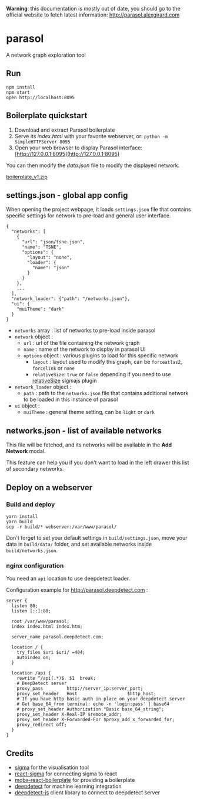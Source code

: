 **Warning**: this documentation is mostly out of date, you should go to the official website to fetch latest information: http://parasol.alexgirard.com


parasol
=======

A network graph exploration tool

## Run

```
npm install
npm start
open http://localhost:8095
```

## Boilerplate quickstart

1. Download and extract Parasol boilerplate</li>
2. Serve its *index.html* with your favorite webserver, or: `python -m SimpleHTTPServer 8095`
3. Open your web browser to display Parasol interface: [http://127.0.0.1:8095](http://127.0.0.1:8095)

You can then modify the <i>data.json</i> file to modify the displayed network.

[boilerplate_v1.zip](https://github.com/alx/parasol/archive/boilerplate_v1.zip)

## settings.json - global app config

When opening the project webpage, it loads `settings.json` file that contains
specific settings for network to pre-load and general user interface.

```
{
  "networks": [
    {
      "url": "json/tsne.json",
      "name": "TSNE",
      "options": {
        "layout": "none",
        "loader": {
          "name": "json"
        }
      }
    },
    ...
  ],
  "network_loader": {"path": "/networks.json"},
  "ui": {
    "muiTheme": "dark"
  }
}
```

* `networks` array : list of networks to pre-load inside parasol
* `network` object :
  * `url` : url of the file containing the network graph
  * `name` : name of the network to display in parasol UI
  * `options` object : various plugins to load for this specific network
    * `layout` : layout used to modify this graph, can be `forceatlas2`, `forcelink` or `none`
    * `relativeSize`: `true` or `false` depending if you need to use [relativeSize](https://github.com/jacomyal/sigma.js/tree/master/plugins/sigma.plugins.relativeSize) sigmajs plugin
* `network_loader` object :
  * `path` : path to the `networks.json` file that contains additional network to be loaded in this instance of parasol
* `ui` object :
  * `muiTheme` : general theme setting, can be `light` or `dark`

## networks.json - list of available networks

This file will be fetched, and its networks will be available in the **Add Network** modal.

This feature can help you if you don't want to load in the left drawer this list of secondary networks.

## Deploy on a webserver

### Build and deploy

```
yarn install
yarn build
scp -r build/* webserver:/var/www/parasol/
```

Don't forget to set your default settings in `build/settings.json`, move your data in `build/data/` folder, and set available networks inside `build/networks.json`.

### nginx configuration

You need an `api` location to use deepdetect loader.

Configuration example for http://parasol.deepdetect.com :

```
server {
  listen 80;
  listen [::]:80;

  root /var/www/parasol;
  index index.html index.htm;

  server_name parasol.deepdetect.com;

  location / {
    try_files $uri $uri/ =404;
    autoindex on;
  }

  location /api {
    rewrite ^/api(.*)$  $1  break;
    # DeepDetect server
    proxy_pass         http://server_ip:server_port;
    proxy_set_header   Host                   $http_host;
    # If you have http basic auth in place on your deepdetect server
    # Get base_64_from terminal: echo -n 'login:pass' | base64
    # proxy_set_header Authorization "Basic base_64_string";
    proxy_set_header X-Real-IP $remote_addr;
    proxy_set_header X-Forwarded-For $proxy_add_x_forwarded_for;
    proxy_redirect off;
  }
}
```


## Credits

* [sigma](http://sigmajs.org/) for the visualisation tool
* [react-sigma](https://dunnock.github.io/react-sigma/) for connecting sigma to react
* [mobx-react-boilerplate](https://github.com/il-tmfv/mobx-react-boilerplate) for providing a boilerplate
* [deepdetect](https://deepdetect.com) for machine learning integration
* [deepdetect-js](https://github.com/alx/deepdetect/tree/client-js-242/clients/js) client library to connect to deepdetect server
